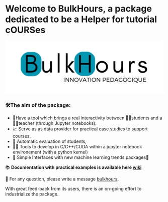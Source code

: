 # Welcome to BulkHours, a package dedicated to be a Helper for tutorial cOURSes

![](data/BulkHours.png)

### 🛠️The aim of the package:
- 🔗Have a tool which brings a real interactivity between 🧑‍🎓students and a 👨‍🏫teacher (through Jupyter notebooks).
- 📈 Serve as as data provider for practical case studies to support courses.
- 🤖 Automatic evaluation of students,
- 👨‍💻 Tools to develop in C/C++/CUDA within a jupyter notebook environement (with a python kernel)
- 🧠 Simple Interfaces with new machine learning trends packages🤗

📚 **Documentation with practical examples is available here [wiki](https://github.com/guydegnol/bulkhours/wiki)**

📧 For any question, please write a message [bulkhours](mailto:bulkhours@guydegnol.net).

With great feed-back from its users, there is an on-going effort to industrialize the package.

